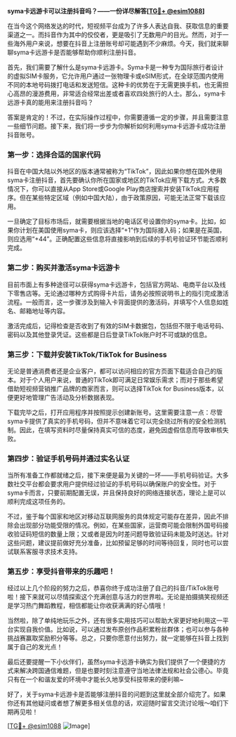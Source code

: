 **syma卡远游卡可以注册抖音吗？——一份详尽解答[[TG💪+ @esim1088](https://t.me/s/esim1088)]**

在当今这个网络发达的时代，短视频平台成为了许多人表达自我、获取信息的重要渠道之一。而抖音作为其中的佼佼者，更是吸引了无数用户的目光。然而，对于一些海外用户来说，想要在抖音上注册账号却可能遇到不少麻烦。今天，我们就来聊聊syma卡远游卡是否能够帮助你顺利注册抖音。

首先，我们需要了解什么是syma卡远游卡。Syma卡是一种专为国际旅行者设计的虚拟SIM卡服务，它允许用户通过一张物理卡或eSIM形式，在全球范围内使用不同的本地号码拨打电话和发送短信。这种卡的优势在于无需更换手机，也无需担心高昂的漫游费用，非常适合经常出差或者喜欢四处旅行的人士。那么，syma卡远游卡真的能用来注册抖音吗？

答案是肯定的！不过，在实际操作过程中，你需要遵循一定的步骤，并且需要注意一些细节问题。接下来，我们将一步步为你解析如何利用syma卡远游卡成功注册抖音账号。

### 第一步：选择合适的国家代码

抖音在中国大陆以外地区的版本通常被称为“TikTok”，因此如果你想在国外使用syma卡注册抖音，首先要确认你所在国家或地区的TikTok应用下载方式。大多数情况下，你可以直接从App Store或Google Play商店搜索并安装TikTok应用程序。但在某些特定区域（例如中国大陆），由于政策原因，可能无法正常下载该应用。

一旦确定了目标市场后，就需要根据当地的电话区号设置你的syma卡。比如，如果你计划在美国使用syma卡，则应该选择“+1”作为国际接入码；如果是在英国，则应选用“+44”。正确配置这些信息将直接影响到后续的手机号验证环节能否顺利完成。

### 第二步：购买并激活syma卡远游卡

目前市面上有多种途径可以获得syma卡远游卡，包括官方网站、电商平台以及线下零售店等。无论通过哪种方式购得卡片后，请务必按照说明书上的指引完成激活流程。一般而言，这一步骤涉及到输入卡背面提供的激活码，并填写个人信息如姓名、邮箱地址等内容。

激活完成后，记得检查是否收到了有效的SIM卡数据包，包括但不限于电话号码、密码以及其他登录凭证。这些都是日后登录TikTok账户时不可或缺的信息。

### 第三步：下载并安装TikTok/TikTok for Business

无论是普通消费者还是企业客户，都可以访问相应的官方页面下载适合自己的版本。对于个人用户来说，普通的TikTok即可满足日常娱乐需求；而对于那些希望借助短视频营销推广品牌的商家而言，则可以选择TikTok for Business版本，以便更好地管理广告活动及分析数据表现。

下载完毕之后，打开应用程序并按照提示创建新账号。这里需要注意一点：尽管syma卡提供了真实的手机号码，但并不意味着它可以完全绕过所有的安全检测机制。因此，在填写资料时尽量保持真实可信的态度，避免因虚假信息而导致审核失败。

### 第四步：验证手机号码并通过实名认证

当所有准备工作都就绪之后，接下来便是最为关键的一环——手机号码验证。大多数社交平台都会要求用户提供经过验证的手机号码以确保账户的安全性。对于syma卡而言，只要前期配置无误，并且保持良好的网络连接状态，理论上是可以顺利完成这项任务的。

不过，鉴于每个国家和地区对移动互联网服务的具体规定可能存在差异，因此不排除会出现部分功能受限的情况。例如，在某些国家，运营商可能会限制外国号码接收验证码短信的数量上限；又或者是因为时差问题导致验证码未能及时送达。针对这些问题，建议提前做好充分准备，比如预留足够的时间等待回复，同时也可以尝试联系客服寻求技术支持。

### 第五步：享受抖音带来的乐趣吧！

经过以上几个阶段的努力之后，恭喜你终于成功注册了自己的抖音/TikTok账号啦！接下来就可以尽情探索这个充满创意与活力的世界啦。无论是拍摄搞笑视频还是学习热门舞蹈教程，相信都能让你收获满满的好心情哦！

当然啦，除了单纯地玩乐之外，还有很多实用技巧可以帮助大家更好地利用这一平台实现自我价值。比如说，可以通过发布原创作品积累粉丝群体；也可以参与各种挑战赛赢取奖励积分等等。总之，只要你愿意付出努力，就一定能够在抖音上找到属于自己的发光点！

最后还要提醒一下小伙伴们，虽然syma卡远游卡确实为我们提供了一个便捷的方式来解决跨国通信难题，但是也要时刻注意遵守当地法律法规和社会公德心。毕竟只有在一个和谐友爱的环境中才能长久地享受科技带来的便利嘛~

好了，关于syma卡远游卡是否能够注册抖音的问题到这里就全部介绍完了。如果你还有其他疑问或者想了解更多相关信息的话，欢迎随时留言交流讨论哦～咱们下期再见啦！

[[TG💪+ @esim1088](https://t.me/s/esim1088) ![Image](https://i.postimg.cc/4NQfJmqS/Snipaste-2025-05-13-00-14-12.png)]